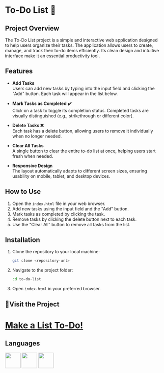 # To-Do List 📝

## Project Overview

The To-Do List project is a simple and interactive web application designed to help users organize their tasks. The application allows users to create, manage, and track their to-do items efficiently. Its clean design and intuitive interface make it an essential productivity tool.

## Features

- **Add Tasks**  
    Users can add new tasks by typing into the input field and clicking the "Add" button. Each task will appear in the list below.  

- **Mark Tasks as Completed ✔️**  
    Click on a task to toggle its completion status. Completed tasks are visually distinguished (e.g., strikethrough or different color).  

- **Delete Tasks ❌**  
   Each task has a delete button, allowing users to remove it individually when no longer needed.  

- **Clear All Tasks**  
    A single button to clear the entire to-do list at once, helping users start fresh when needed.  

- **Responsive Design**  
    The layout automatically adapts to different screen sizes, ensuring usability on mobile, tablet, and desktop devices.
  
## How to Use

1. Open the `index.html` file in your web browser.
2. Add new tasks using the input field and the "Add" button.
3. Mark tasks as completed by clicking the task.
4. Remove tasks by clicking the delete button next to each task.
5. Use the "Clear All" button to remove all tasks from the list.

## Installation

1. Clone the repository to your local machine:
    ```bash
    git clone <repository-url>
    ```
2. Navigate to the project folder:
    ```bash
    cd to-do-list
    ```
3. Open `index.html` in your preferred browser.



## 🔗Visit the Project

# [Make a List To-Do!](https://make-a-list-to-do.netlify.app/)



## Languages
<img height="50" width="50" src="https://img.icons8.com/color/48/000000/html-5.png" /> <img height="50" width="50" src="https://img.icons8.com/color/48/000000/css3.png" /> <img height="50" width="50" src="https://img.icons8.com/color/48/000000/javascript.png"/>


